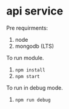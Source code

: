 #  api service

Pre requirments:
1. node 
2. mongodb (LTS)

To run module.

1.  `npm install`
2.  `npm start`

To run in debug mode.

1.  `npm run debug`

